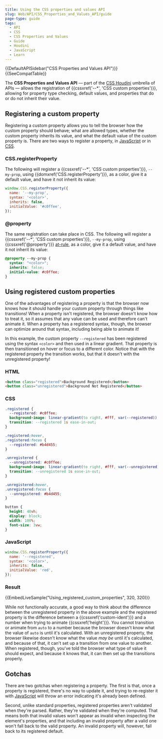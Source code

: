 ```yaml
---
title: Using the CSS properties and values API
slug: Web/API/CSS_Properties_and_Values_API/guide
page-type: guide
tags:
  - API
  - CSS
  - CSS Properties and Values
  - Guide
  - Houdini
  - JavaScript
  - Learn
---
```


{{DefaultAPISidebar("CSS Properties and Values API")}}{{SeeCompatTable}}

The **CSS Properties and Values API** — part of the [CSS Houdini](/en-US/docs/Web/Guide/Houdini) umbrella of APIs — allows the registration of {{cssxref('--*', 'CSS custom properties')}}, allowing for property type checking, default values, and properties that do or do not inherit their value.

## Registering a custom property

Registering a custom property allows you to tell the browser how the custom property should behave; what are allowed types, whether the custom property inherits its value, and what the default value of the custom property is. There are two ways to register a property, in [JavaScript](/en-US/docs/Web/JavaScript) or in [CSS](/en-US/docs/Web/CSS).

### CSS.registerProperty

The following will register a {{cssxref('--*', 'CSS custom properties')}}, `--my-prop`, using {{domxref('CSS.registerProperty')}}, as a color, give it a default value, and have it not inherit its value:

```js
window.CSS.registerProperty({
  name: '--my-prop',
  syntax: '<color>',
  inherits: false,
  initialValue: '#c0ffee',
});
```

### @property

The same registration can take place in CSS. The following will register a {{cssxref('--*', 'CSS custom properties')}}, `--my-prop`, using {{cssxref('@property')}} [at-rule](/en-US/docs/Web/CSS/At-rule), as a color, give it a default value, and have it not inherit its value:

```css
@property --my-prop {
  syntax: "<color>";
  inherits: false;
  initial-value: #c0ffee;
}
```

## Using registered custom properties

One of the advantages of registering a property is that the browser now knows how it should handle your custom property through things like transitions! When a property isn't registered, the browser doesn't know how to treat it, so it assumes that any value can be used and therefore can't animate it. When a property has a registered syntax, though, the browser can optimize around that syntax, including being able to animate it!

In this example, the custom property `--registered` has been registered using the syntax `<color>` and then used in a linear gradient. That property is then transitioned on hover or focus to a different color. Notice that with the registered property the transition works, but that it doesn't with the unregistered property!

### HTML

```html
<button class="registered">Background Registered</button>
<button class="unregistered">Background Not Registered</button>
```

### CSS

```css
.registered {
  --registered: #c0ffee;
  background-image: linear-gradient(to right, #fff, var(--registered));
  transition: --registered 1s ease-in-out;
}

.registered:hover,
.registered:focus {
  --registered: #b4d455;
}

.unregistered {
  --unregistered: #c0ffee;
  background-image: linear-gradient(to right, #fff, var(--unregistered));
  transition: --unregistered 1s ease-in-out;
}

.unregistered:hover,
.unregistered:focus {
  --unregistered: #b4d455;
}

button {
  height: 40vh;
  display: block;
  width: 100%;
  font-size: 3vw;
}
```

### JavaScript

```js
window.CSS.registerProperty({
  name: '--registered',
  syntax: '<color>',
  inherits: false,
  initialValue: 'red',
});
```

### Result

{{EmbedLiveSample("Using_registered_custom_properties", 320, 320)}}

While not functionally accurate, a good way to think about the difference between the unregistered property in the above example and the registered property is the difference between a {{cssxref('custom-ident')}} and a number when trying to animate {{cssxref('height')}}. You cannot transition or animate from `auto` to a number because the browser doesn't know what the value of `auto` is until it's calculated. With an unregistered property, the browser likewise doesn't know what the value _may be_ until it's calculated, and because of that, it can't set up a transition from one value to another. When registered, though, you've told the browser what type of value it should expect, and because it knows that, it can then set up the transitions properly.

## Gotchas

There are two gotchas when registering a property. The first is that, once a property is registered, there's no way to update it, and trying to re-register it with [JavaScript](/en-US/docs/Web/JavaScript) will throw an error indicating it's already been defined.

Second, unlike standard properties, registered properties aren't validated when they're parsed. Rather, they're validated when they're computed. That means both that invalid values won't appear as invalid when inspecting the element's properties, and that including an invalid property after a valid one won't fall back to the valid property. An invalid property will, however, fall back to its registered default.
